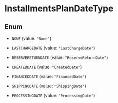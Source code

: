 
# InstallmentsPlanDateType

## Enum


* `NONE` (value: `"None"`)

* `LASTCHARGEDATE` (value: `"LastChargeDate"`)

* `RESERVERETURNDATE` (value: `"ReserveReturnDate"`)

* `CREATEDDATE` (value: `"CreatedDate"`)

* `FINANCEDDATE` (value: `"FinancedDate"`)

* `SHIPPINGDATE` (value: `"ShippingDate"`)

* `PROCESSINGDATE` (value: `"ProcessingDate"`)



